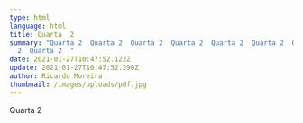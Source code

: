 ```yaml
---
type: html
language: html
title: Quarta  2
summary: "Quarta 2  Quarta 2  Quarta 2  Quarta 2  Quarta 2  Quarta 2  Quarta
  2  Quarta 2  "
date: 2021-01-27T10:47:52.122Z
update: 2021-01-27T10:47:52.290Z
author: Ricardo Moreira
thumbnail: /images/uploads/pdf.jpg
---
```

Quarta 2